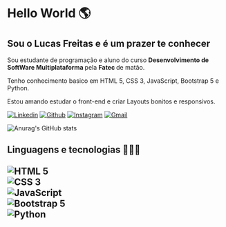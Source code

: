 <h1>Hello World 🌎</h2> 
<h2>Sou o Lucas Freitas e é um prazer te conhecer</h2> 
<p> Sou estudante de programação e aluno do curso 
<strong> Desenvolvimento de SoftWare Multiplataforma </strong> pela <strong> Fatec </Strong> de matão.</p>
<p>Tenho conhecimento basico em HTML 5, CSS 3, JavaScript, Bootstrap 5 e Python.</p>

<p>Estou amando estudar o front-end e criar Layouts bonitos e responsivos.</p>

[![Linkedin](https://img.shields.io/badge/LinkedIn-0077B5?style=for-the-badge&logo=linkedin&logoColor=white)](https://www.linkedin.com/in/lucas-freitas-32b618141/)
[![Github](	https://img.shields.io/badge/GitHub-100000?style=for-the-badge&logo=github&logoColor=white)](https://github.com/Lucas-A-Freitas)
[![Instagram](https://img.shields.io/badge/Instagram-E4405F?style=for-the-badge&logo=instagram&logoColor=white)](https://www.instagram.com/luasc_fre/)
<a href="mailto:lucasfreitas693@gmail.com?subject=Contato atraves do GitHub" title="">![Gmail](https://img.shields.io/badge/Gmail-D14836?style=for-the-badge&logo=gmail&logoColor=white)</a>


![Anurag's GitHub stats](https://github-readme-stats.vercel.app/api?username=Lucas-A-Freitas&show_icons=true&theme=merko)

<h2>Linguagens e tecnologias 👨🏻‍💻 

<div style='display: inline_block'> </br>
    <img alt="HTML 5" src="https://img.shields.io/badge/HTML5-E34F26?style=for-the-badge&logo=html5&logoColor=white">
</div>

<div style='display: inline_block'>
    <img alt="CSS 3" src="	https://img.shields.io/badge/CSS3-1572B6?style=for-the-badge&logo=css3&logoColor=white">
</div>

<div style='display: inline_block'>
    <img alt="JavaScript" src="https://img.shields.io/badge/JavaScript-F7DF1E?style=for-the-badge&logo=javascript&logoColor=black">
</div>

<div style='display: inline_block'>
    <img alt="Bootstrap 5" src="https://img.shields.io/badge/JavaScript-323330?style=for-the-badge&logo=javascript&logoColor=F7DF1E">
</div>

<div style='display: inline_block'>
    <img alt="Python" src="https://img.shields.io/badge/Python-3776AB?style=for-the-badge&logo=python&logoColor=white">
</div>
